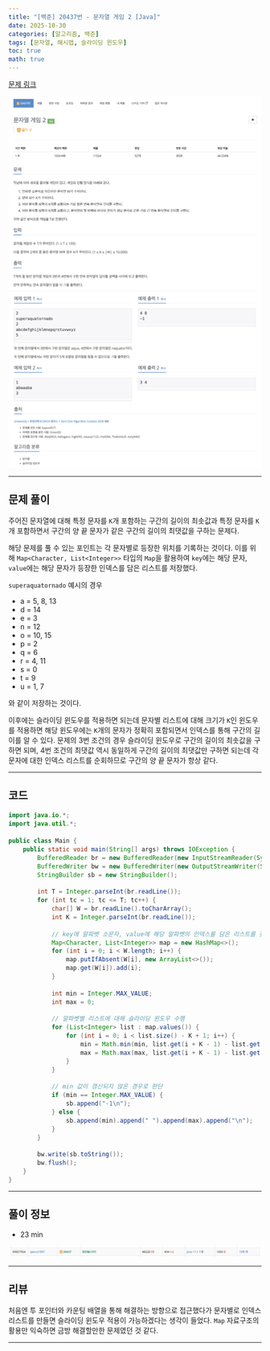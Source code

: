 ```yaml
---
title: "[백준] 20437번 - 문자열 게임 2 [Java]"
date: 2025-10-30
categories: [알고리즘, 백준]
tags: [문자열, 해시맵, 슬라이딩 윈도우]
toc: true
math: true
---
```


[문제 링크](https://www.acmicpc.net/problem/20437)

![](/assets/posts/2025-10/백준%2020437%20문자열%20게임%202/photo1.png)
![](/assets/posts/2025-10/백준%2020437%20문자열%20게임%202/photo2.png)

---

## 문제 풀이

주어진 문자열에 대해 특정 문자를 `K`개 포함하는 구간의 길이의 최솟값과 특정 문자를 `K`개 포함하면서 구간의 양 끝 문자가 같은 구간의 길이의 최댓값을 구하는 문제다.

해당 문제를 풀 수 있는 포인트는 각 문자별로 등장한 위치를 기록하는 것이다. 이를 위해 `Map<Character, List<Integer>>` 타입의 `Map`을 활용하여 `key`에는 해당 문자, `value`에는 해당 문자가 등장한 인덱스를 담은 리스트를 저장했다.

`superaquatornado` 예시의 경우

- a = 5, 8, 13
- d = 14
- e = 3
- n = 12
- o = 10, 15
- p = 2
- q = 6
- r = 4, 11
- s = 0
- t = 9
- u = 1, 7

와 같이 저장하는 것이다.

이후에는 슬라이딩 윈도우를 적용하면 되는데 문자별 리스트에 대해 크기가 `K`인 윈도우를 적용하면 해당 윈도우에는 `K`개의 문자가 정확히 포함되면서 인덱스를 통해 구간의 길이를 알 수 있다. 문제의 3번 조건의 경우 슬라이딩 윈도우로 구간의 길이의 최솟값을 구하면 되며, 4번 조건의 최댓값 역시 동일하게 구간의 길이의 최댓값만 구하면 되는데 각 문자에 대한 인덱스 리스트를 순회하므로 구간의 양 끝 문자가 항상 같다.

---

## 코드

```java
import java.io.*;
import java.util.*;

public class Main {
    public static void main(String[] args) throws IOException {
        BufferedReader br = new BufferedReader(new InputStreamReader(System.in));
        BufferedWriter bw = new BufferedWriter(new OutputStreamWriter(System.out));
        StringBuilder sb = new StringBuilder();

        int T = Integer.parseInt(br.readLine());
        for (int tc = 1; tc <= T; tc++) {
            char[] W = br.readLine().toCharArray();
            int K = Integer.parseInt(br.readLine());

            // key에 알파벳 소문자, value에 해당 알파벳의 인덱스를 담은 리스트를 갖는 Map
            Map<Character, List<Integer>> map = new HashMap<>();
            for (int i = 0; i < W.length; i++) {
                map.putIfAbsent(W[i], new ArrayList<>());
                map.get(W[i]).add(i);
            }

            int min = Integer.MAX_VALUE;
            int max = 0;

            // 알파벳별 리스트에 대해 슬라이딩 윈도우 수행
            for (List<Integer> list : map.values()) {
                for (int i = 0; i < list.size() - K + 1; i++) {
                    min = Math.min(min, list.get(i + K - 1) - list.get(i) + 1);
                    max = Math.max(max, list.get(i + K - 1) - list.get(i) + 1);
                }
            }

            // min 값이 갱신되지 않은 경우로 판단
            if (min == Integer.MAX_VALUE) {
                sb.append("-1\n");
            } else {
                sb.append(min).append(" ").append(max).append("\n");
            }
        }

        bw.write(sb.toString());
        bw.flush();
    }
}
```

---

## 풀이 정보

- 23 min

![](/assets/posts/2025-10/백준%2020437%20문자열%20게임%202/photo3.png)

---

## 리뷰

처음엔 투 포인터와 카운팅 배열을 통해 해결하는 방향으로 접근했다가 문자별로 인덱스 리스트를 만들면 슬라이딩 윈도우 적용이 가능하겠다는 생각이 들었다. `Map` 자료구조의 활용만 익숙하면 금방 해결할만한 문제였던 것 같다.

---
